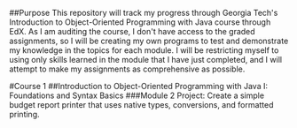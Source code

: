 ##Purpose
    This repository will track my progress through Georgia Tech's Introduction to Object-Oriented Programming with Java course through EdX. As I am auditing the course, I don't have access to the graded assignments, so I will be creating my own programs to test and demonstrate my knowledge in the topics for each module. I will be restricting myself to using only skills learned in the module that I have just completed, and I will attempt to make my assignments as comprehensive as possible.

#Course 1
##Introduction to Object-Oriented Programming with Java I: Foundations and Syntax Basics
###Module 2 Project:
    Create a simple budget report printer that uses native types, conversions, and formatted printing.
